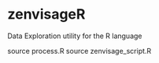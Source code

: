 # zenvisageR
Data Exploration utility for the R language

source process.R
source zenvisage_script.R